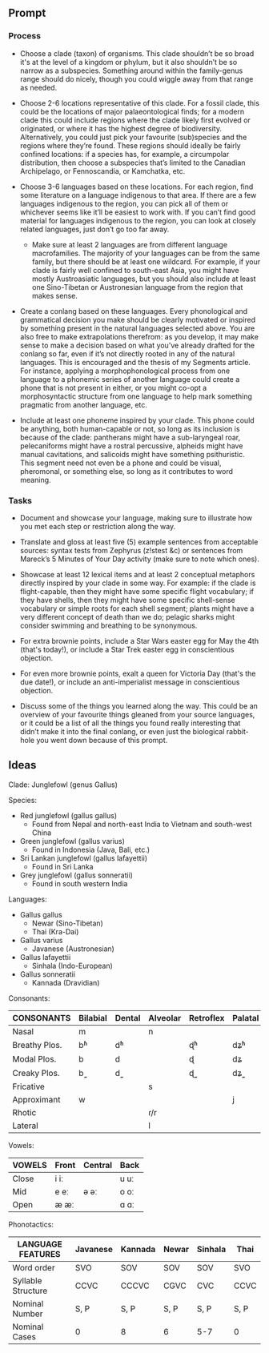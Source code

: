 ## Prompt

### Process

* Choose a clade (taxon) of organisms. This clade shouldn’t be so broad it's at the level of a kingdom or phylum, but it also shouldn’t be so narrow as a subspecies. Something around within the family-genus range should do nicely, though you could wiggle away from that range as needed.

* Choose 2-6 locations representative of this clade. For a fossil clade, this could be the locations of major palaeontological finds; for a modern clade this could include regions where the clade likely first evolved or originated, or where it has the highest degree of biodiversity. Alternatively, you could just pick your favourite (sub)species and the regions where they’re found. These regions should ideally be fairly confined locations: if a species has, for example, a circumpolar distribution, then choose a subspecies that’s limited to the Canadian Archipelago, or Fennoscandia, or Kamchatka, etc.

* Choose 3-6 languages based on these locations. For each region, find some literature on a language indigenous to that area. If there are a few languages indigenous to the region, you can pick all of them or whichever seems like it’ll be easiest to work with. If you can’t find good material for languages indigenous to the region, you can look at closely related languages, just don’t go too far away.

    * Make sure at least 2 languages are from different language macrofamilies. The majority of your languages can be from the same family, but there should be at least one wildcard. For example, if your clade is fairly well confined to south-east Asia, you might have mostly Austroasiatic languages, but you should also include at least one Sino-Tibetan or Austronesian language from the region that makes sense.

* Create a conlang based on these languages. Every phonological and grammatical decision you make should be clearly motivated or inspired by something present in the natural languages selected above. You are also free to make extrapolations therefrom: as you develop, it may make sense to make a decision based on what you’ve already drafted for the conlang so far, even if it’s not directly rooted in any of the natural languages. This is encouraged and the thesis of my Segments article. For instance, applying a morphophonological process from one language to a phonemic series of another language could create a phone that is not present in either, or you might co-opt a morphosyntactic structure from one language to help mark something pragmatic from another language, etc.

* Include at least one phoneme inspired by your clade. This phone could be anything, both human-capable or not, so long as its inclusion is because of the clade: pantherans might have a sub-laryngeal roar, pelecaniforms might have a rostral percussive, alpheids might have manual cavitations, and salicoids might have something psithuristic. This segment need not even be a phone and could be visual, pheromonal, or something else, so long as it contributes to word meaning.

### Tasks

* Document and showcase your language, making sure to illustrate how you met each step or restriction along the way.

* Translate and gloss at least five (5) example sentences from acceptable sources: syntax tests from Zephyrus (z!stest &c) or sentences from Mareck’s 5 Minutes of Your Day activity (make sure to note which ones).

* Showcase at least 12 lexical items and at least 2 conceptual metaphors directly inspired by your clade in some way. For example: if the clade is flight-capable, then they might have some specific flight vocabulary; if they have shells, then they might have some specific shell-sense vocabulary or simple roots for each shell segment; plants might have a very different concept of death than we do; pelagic sharks might consider swimming and breathing to be synonymous.

* For extra brownie points, include a Star Wars easter egg for May the 4th (that's today!), or include a Star Trek easter egg in conscientious objection.

* For even more brownie points, exalt a queen for Victoria Day (that's the due date!), or include an anti-imperialist message in conscientious objection.

* Discuss some of the things you learned along the way. This could be an overview of your favourite things gleaned from your source languages, or it could be a list of all the things you found really interesting that didn’t make it into the final conlang, or even just the biological rabbit-hole you went down because of this prompt.

## Ideas

Clade: Junglefowl (genus Gallus)

Species:
- Red junglefowl (gallus gallus)
    - Found from Nepal and north-east India to Vietnam and south-west China
- Green junglefowl (gallus varius)
    - Found in Indonesia (Java, Bali, etc.)
- Sri Lankan junglefowl (gallus lafayettii)
    - Found in Sri Lanka
- Grey junglefowl (gallus sonneratii)
    - Found in south western India

Languages:
- Gallus gallus
    - Newar (Sino-Tibetan)
    - Thai (Kra-Dai)
- Gallus varius
    - Javanese (Austronesian)
- Gallus lafayettii
    - Sinhala (Indo-European)
- Gallus sonneratii
    - Kannada (Dravidian)

Consonants:

| CONSONANTS    | Bilabial | Dental | Alveolar | Retroflex | Palatal | Velar | Glottal |
|---            |---       |---     |---       |---        |---      |---    |---      |
| Nasal         | m        |        | n        |           |         | ŋ     |         |
| Breathy Plos. | bʱ       | dʱ     |          | ɖʱ        | dʑʱ     | gʱ    |         |
| Modal Plos.   | b        | d      |          | ɖ         | dʑ      | g     |         |
| Creaky Plos.  | b˷       | d˷     |          | ɖ˷        | dʑ˷     | g˷    |         |
| Fricative     |          |        | s        |           |         |       | h       |
| Approximant   | w        |        |          |           | j       |       |         |
| Rhotic        |          |        | ɾ/r      |           |         |       |         |
| Lateral       |          |        | l        |           |         |       |         |

Vowels:

| VOWELS | Front | Central | Back |
|---     |---    |---      |---   |
| Close  | i iː  |         | u uː |
| Mid    | e eː  | ə əː    | o oː |
| Open   | æ æː  |         | ɑ ɑː |

Phonotactics:

| LANGUAGE FEATURES   | Javanese | Kannada | Newar | Sinhala | Thai |
|---                  |---       |---      |---    |---      |---   |
| Word order          | SVO      | SOV     | SOV   | SOV     | SVO  |
| Syllable Structure  | CCVC     | CCCVC   | CGVC  | CVC     | CCVC |
| Nominal Number      | S, P     | S, P    | S, P  | S, P    | S, P |
| Nominal Cases       | 0        | 8       | 6     | 5-7     | 0    |

